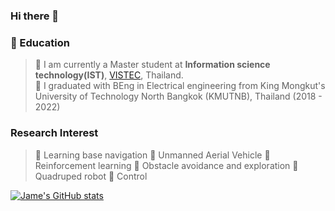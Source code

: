 ### Hi there 👋

<!--
**Jaramyy/Jaramyy** is a ✨ _special_ ✨ repository because its `README.md` (this file) appears on your GitHub profile.

Here are some ideas to get you started:

- 🔭 I’m currently working on ...
- 🌱 I’m currently learning ...
- 👯 I’m looking to collaborate on ...
- 🤔 I’m looking for help with ...
- 💬 Ask me about ...
- 📫 How to reach me: ...
- 😄 Pronouns: ...
- ⚡ Fun fact: ...
-->

### 🌱 Education 
> 🔹 I am currently a Master student at **Information science technology(IST)**, [VISTEC](https://brain.vistec.ac.th/), Thailand.                       
> 🔹 I graduated with BEng in Electrical engineering from King Mongkut's University of Technology North Bangkok (KMUTNB), Thailand (2018 - 2022)  

### Research Interest
>🔹 Learning base navigation 
>🔹 Unmanned Aerial Vehicle
>🔹 Reinforcement learning
>🔹 Obstacle avoidance and exploration
>🔹 Quadruped robot
>🔹 Control 

[![Jame's GitHub stats](https://github-readme-stats.vercel.app/api?username=Jaramyy)](https://github.com/anuraghazra/github-readme-stats)


